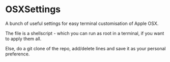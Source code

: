 # OSXSettings
 
A bunch of useful settings for easy terminal customisation of Apple OSX.

The file is a shellscript - which you can run as root in a terminal, if you want to apply them all.

Else, do a git clone of the repo, add/delete lines and save it as your personal preference.


